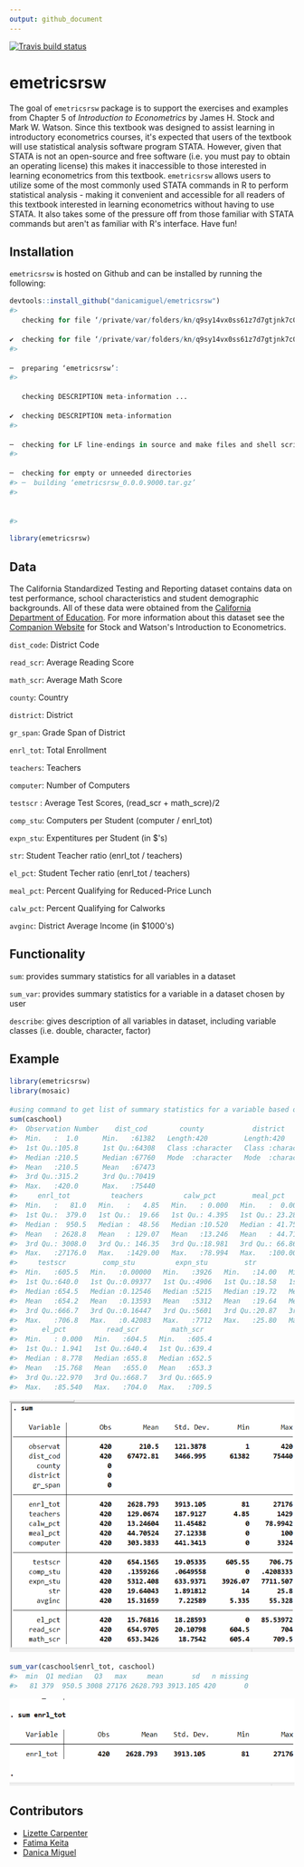 ```yaml
---
output: github_document
---
```


<!-- README.md is generated from README.Rmd. Please edit that file -->
<!-- badges: start -->
[![Travis build status](https://travis-ci.org/danicamiguel/emetricsrsw.svg?branch=master)](https://travis-ci.org/danicamiguel/emetricsrsw)
<!-- badges: end -->



# emetricsrsw

The goal of `emetricsrsw` package is to support the exercises and examples from Chapter 5 of *Introduction to Econometrics* by James H. Stock and Mark W. Watson. Since this textbook was designed to assist learning in introductory econometrics courses, it's expected that users of the textbook will use statistical analysis software program STATA. However, given that STATA is not an open-source and free software (i.e. you must pay to obtain an operating license) this makes it inaccessible to those interested in learning econometrics from this textbook. `emetricsrsw` allows users to utilize some of the most commonly used STATA commands in R to perform statistical analysis - making it convenient and accessible for all readers of this textbook interested in learning econometrics without having to use STATA. It also takes some of the pressure off from those familiar with STATA commands but aren't as familiar with R's interface. Have fun!

## Installation

`emetricsrsw` is hosted on Github and can be installed by running the following: 

```r
devtools::install_github("danicamiguel/emetricsrsw")
#>   
   checking for file ‘/private/var/folders/kn/q9sy14vx0ss61z7d7gtjnk7c0000gn/T/RtmpIBjYqf/remotes11b7f57586e3e/danicamiguel-emetricsrsw-38a028c/DESCRIPTION’ ...
  
✔  checking for file ‘/private/var/folders/kn/q9sy14vx0ss61z7d7gtjnk7c0000gn/T/RtmpIBjYqf/remotes11b7f57586e3e/danicamiguel-emetricsrsw-38a028c/DESCRIPTION’ (357ms)
#> 
  
─  preparing ‘emetricsrsw’:
#> 
  
   checking DESCRIPTION meta-information ...
  
✔  checking DESCRIPTION meta-information
#> 
  
─  checking for LF line-endings in source and make files and shell scripts
#> 
  
─  checking for empty or unneeded directories
#> ─  building ‘emetricsrsw_0.0.0.9000.tar.gz’
#> 
  
   
#> 
```


```r
library(emetricsrsw)
```

## Data

The California Standardized Testing and Reporting dataset contains data on test performance, school characteristics and student demographic backgrounds. All of these data were obtained from the [California Department of Education](http://www.cde.ca.gov). For more information about this dataset see the [Companion Website](https://wps.pearsoned.com/aw_stock_ie_3/178/45691/11696965.cw/index.html) for Stock and Watson's Introduction to Econometrics. 

`dist_code`: District Code

`read_scr`: Average Reading Score

`math_scr`: Average Math Score

`county`: Country 

`district`: District

`gr_span`: Grade Span of District

`enrl_tot`: Total Enrollment

`teachers`: Teachers

`computer`: Number of Computers

`testscr` : Average Test Scores, (read_scr + math_scre)/2

`comp_stu`: Computers per Student (computer / enrl_tot)

`expn_stu`: Expentitures per Student (in $'s)

`str`: Student Teacher ratio (enrl_tot / teachers)

`el_pct`: Student Techer ratio (enrl_tot / teachers)

`meal_pct`: Percent Qualifying for Reduced-Price Lunch 

`calw_pct`: Percent Qualifying for Calworks

`avginc`: District Average Income (in $1000's)

## Functionality

`sum`: provides summary statistics for all variables in a dataset

`sum_var`: provides summary statistics for a variable in a dataset chosen by user

`describe`: gives description of all variables in dataset, including variable classes (i.e. double, character, factor)


## Example


```r
library(emetricsrsw)
library(mosaic)

#using command to get list of summary statistics for a variable based on user input, also known as 'sum' in STATA
sum(caschool)
#>  Observation Number    dist_cod        county            district           gr_span         
#>  Min.   :  1.0      Min.   :61382   Length:420         Length:420         Length:420        
#>  1st Qu.:105.8      1st Qu.:64308   Class :character   Class :character   Class :character  
#>  Median :210.5      Median :67760   Mode  :character   Mode  :character   Mode  :character  
#>  Mean   :210.5      Mean   :67473                                                           
#>  3rd Qu.:315.2      3rd Qu.:70419                                                           
#>  Max.   :420.0      Max.   :75440                                                           
#>     enrl_tot          teachers          calw_pct         meal_pct         computer     
#>  Min.   :   81.0   Min.   :   4.85   Min.   : 0.000   Min.   :  0.00   Min.   :   0.0  
#>  1st Qu.:  379.0   1st Qu.:  19.66   1st Qu.: 4.395   1st Qu.: 23.28   1st Qu.:  46.0  
#>  Median :  950.5   Median :  48.56   Median :10.520   Median : 41.75   Median : 117.5  
#>  Mean   : 2628.8   Mean   : 129.07   Mean   :13.246   Mean   : 44.71   Mean   : 303.4  
#>  3rd Qu.: 3008.0   3rd Qu.: 146.35   3rd Qu.:18.981   3rd Qu.: 66.86   3rd Qu.: 375.2  
#>  Max.   :27176.0   Max.   :1429.00   Max.   :78.994   Max.   :100.00   Max.   :3324.0  
#>     testscr         comp_stu          expn_stu         str            avginc      
#>  Min.   :605.5   Min.   :0.00000   Min.   :3926   Min.   :14.00   Min.   : 5.335  
#>  1st Qu.:640.0   1st Qu.:0.09377   1st Qu.:4906   1st Qu.:18.58   1st Qu.:10.639  
#>  Median :654.5   Median :0.12546   Median :5215   Median :19.72   Median :13.728  
#>  Mean   :654.2   Mean   :0.13593   Mean   :5312   Mean   :19.64   Mean   :15.317  
#>  3rd Qu.:666.7   3rd Qu.:0.16447   3rd Qu.:5601   3rd Qu.:20.87   3rd Qu.:17.629  
#>  Max.   :706.8   Max.   :0.42083   Max.   :7712   Max.   :25.80   Max.   :55.328  
#>      el_pct          read_scr        math_scr    
#>  Min.   : 0.000   Min.   :604.5   Min.   :605.4  
#>  1st Qu.: 1.941   1st Qu.:640.4   1st Qu.:639.4  
#>  Median : 8.778   Median :655.8   Median :652.5  
#>  Mean   :15.768   Mean   :655.0   Mean   :653.3  
#>  3rd Qu.:22.970   3rd Qu.:668.7   3rd Qu.:665.9  
#>  Max.   :85.540   Max.   :704.0   Max.   :709.5
```

![Summary of caschool dataset from STATA.](sum_caschool.png)


```r
sum_var(caschool$enrl_tot, caschool)
#>  min  Q1 median   Q3   max     mean       sd   n missing
#>   81 379  950.5 3008 27176 2628.793 3913.105 420       0
```

![Summary of enrollment variable from STATA.](sum_enrollment.png)

## Contributors

- [Lizette Carpenter](https://github.com/lcarpenter20)
- [Fatima Keita](https://github.com/fatimak98)
- [Danica Miguel](https://github.com/danicamiguel)
